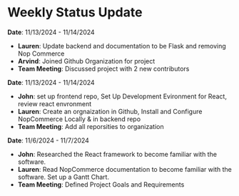 # Weekly Status Update

**Date**: 11/13/2024 - 11/14/2024

- **Lauren**: Update backend and documentation to be Flask and removing Nop Commerce
- **Arvind**: Joined Github Organization for project
- **Team Meeting**: Discussed project with 2 new contributors 

**Date**: 11/13/2024 - 11/14/2024

- **John**: set up frontend repo, Set Up Development Evironment for React, review react envronment  
- **Lauren**: Create an orgnaization in Github, Install and Configure NopCommerce Locally & in backend repo   
- **Team Meeting**: Add all reporsities to organization 

**Date**: 11/6/2024 - 11/7/2024

- **John**: Researched the React framework to become familiar with the software.
- **Lauren**: Read NopCommerce documentation to become familiar with the software. Set up a Gantt Chart.
- **Team Meeting**: Defined Project Goals and Requirements 